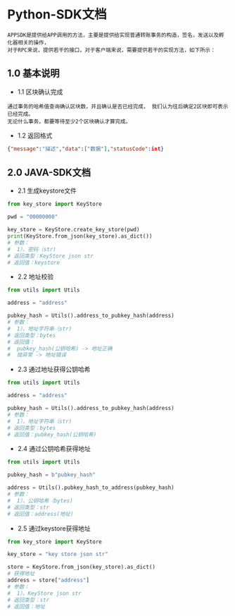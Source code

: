 # Python-SDK文档
```
APPSDK是提供给APP调用的方法，主要是提供给实现普通转账事务的构造，签名，发送以及孵化器相关的操作，
对于RPC来说，提供若干的接口，对于客户端来说，需要提供若干的实现方法，如下所示：
```

## 1.0 基本说明

* 1.1 区块确认完成
```
通过事务的哈希值查询确认区块数，并且确认是否已经完成， 我们认为往后确定2区块即可表示已经完成。 
无论什么事务，都要等待至少2个区块确认才算完成。
```

* 1.2 返回格式
```json
{"message":"描述","data":["数据"],"statusCode":int}
```

## 2.0 JAVA-SDK文档
* 2.1 生成keystore文件
```python
from key_store import KeyStore

pwd = "00000000"

key_store = KeyStore.create_key_store(pwd)
print(KeyStore.from_json(key_store).as_dict())
# 参数：
#  1）、密码（str)
# 返回类型：KeyStore json str
# 返回值：keystore

```

* 2.2 地址校验
```python
from utils import Utils

address = "address"

pubkey_hash = Utils().address_to_pubkey_hash(address)
# 参数：
#  1）、地址字符串（str)
# 返回类型：bytes
# 返回值：
#  pubkey_hash(公钥哈希) -> 地址正确
#  抛异常 -> 地址错误
```

* 2.3 通过地址获得公钥哈希
```python
from utils import Utils

address = "address"

pubkey_hash = Utils().address_to_pubkey_hash(address)
# 参数：
#  1）、地址字符串（str)
# 返回类型：bytes
# 返回值：pubkey_hash(公钥哈希)
```

* 2.4 通过公钥哈希获得地址
```python
from utils import Utils

pubkey_hash = b"pubkey_hash"

address = Utils().pubkey_hash_to_address(pubkey_hash)
# 参数：
#  1）、公钥哈希（bytes)
# 返回类型：str
# 返回值：address(地址)
```

* 2.5 通过keystore获得地址
```python
from key_store import KeyStore

key_store = "key store json str"

store = KeyStore.from_json(key_store).as_dict()
# 获得地址
address = store["address"]
# 参数：
#  1）、KeyStore json str
# 返回类型：str
# 返回值：地址
```